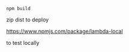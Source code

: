 `npm build`

zip dist to deploy 

https://www.npmjs.com/package/lambda-local 
 
  to test locally


